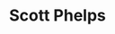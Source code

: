 ---
title: "Scott Phelps"
presenter_id: scott_phelps
position: Postbac IRTA
start_date: 2005
end_date: 2006
email: 
phone: 
photo: 
status: former
layout: member 
---